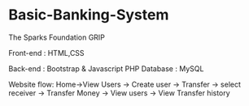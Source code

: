# Basic-Banking-System
The Sparks Foundation GRIP


Front-end : HTML,CSS


Back-end : Bootstrap & Javascript
PHP Database : MySQL


Website flow: Home->View Users -> Create user -> Transfer -> select receiver -> Transfer Money -> View users -> View Transfer history
